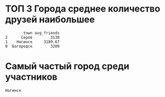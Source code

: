 # ТОП 3 Города среднее количество друзей наибольшее

            town avg_friends
    2      Серов        3138
    1    Ногинск     3189.67
    0  Богородск        3209

# Самый частый город среди участников

    Ногинск